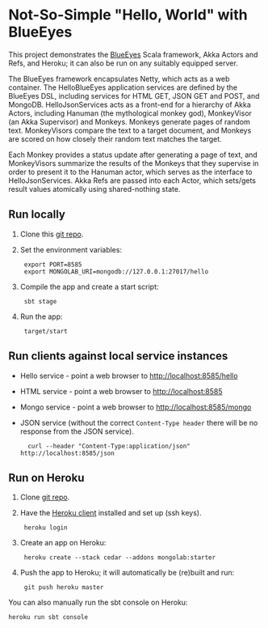 Not-So-Simple "Hello, World" with BlueEyes
==========================================

This project demonstrates the [BlueEyes](https://github.com/jdegoes/blueeyes) Scala framework, Akka Actors and Refs, and Heroku; it can also be run on any
suitably equipped server.

The BlueEyes framework encapsulates Netty, which acts as a web container. The HelloBlueEyes application services are
defined by the BlueEyes DSL, including services for HTML GET, JSON GET and POST, and MongoDB. HelloJsonServices acts as a
front-end for a hierarchy of Akka Actors, including Hanuman (the mythological monkey god), MonkeyVisor (an Akka
Supervisor) and Monkeys. Monkeys generate pages of random text. MonkeyVisors compare the text to a target document, and
Monkeys are scored on how closely their random text matches the target.

Each Monkey provides a status update after generating a page of text, and MonkeyVisors summarize the results of the
Monkeys that they supervise in order to present it to the Hanuman actor, which serves as the interface to
HelloJsonServices. Akka Refs are passed into each Actor, which sets/gets result values atomically using shared-nothing state.

Run locally
--------------

1. Clone this [git repo](https://github.com/jamesward/helloblueeyes).

2. Set the environment variables:

        export PORT=8585
        export MONGOLAB_URI=mongodb://127.0.0.1:27017/hello

3. Compile the app and create a start script:

        sbt stage

4. Run the app:

        target/start


Run clients against local service instances
----------------------------------------------

* Hello service - point a web browser to [http://localhost:8585/hello](http://localhost:8585/hello)
* HTML service - point a web browser to [http://localhost:8585](http://localhost:8585)
* Mongo service - point a web browser to [http://localhost:8585/mongo](http://localhost:8585/mongo)
* JSON service (without the correct `Content-Type header` there will be no response from the JSON service).

        curl --header "Content-Type:application/json" http://localhost:8585/json


Run on Heroku
----------------

1. Clone  [git repo](https://github.com/jamesward/helloblueeyes).

2. Have the [Heroku client](http://toolbelt.herokuapp.com/) installed and set up (ssh keys).

        heroku login

3. Create an app on Heroku:

        heroku create --stack cedar --addons mongolab:starter

4. Push the app to Heroku; it will automatically be (re)built and run:

        git push heroku master


You can also manually run the sbt console on Heroku:

    heroku run sbt console
